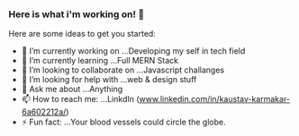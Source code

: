 ### Here is what i'm working on!  👋




Here are some ideas to get you started:

- 🔭 I’m currently working on ...Developing my self in tech field
- 🌱 I’m currently learning ...Full MERN Stack
- 👯 I’m looking to collaborate on ...Javascript challanges
- 🤔 I’m looking for help with ...web & design stuff
- 💬 Ask me about ...Anything
- 📫 How to reach me: ...LinkdIn (www.linkedin.com/in/kaustav-karmakar-6a602212a/)
- ⚡ Fun fact: ...Your blood vessels could circle the globe.

